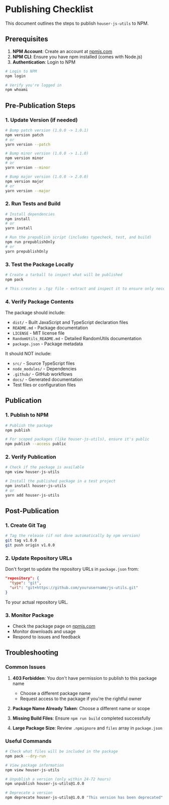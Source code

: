 # Publishing Checklist

This document outlines the steps to publish `houser-js-utils` to NPM.

## Prerequisites

1. **NPM Account**: Create an account at [npmjs.com](https://www.npmjs.com/)
2. **NPM CLI**: Ensure you have npm installed (comes with Node.js)
3. **Authentication**: Login to NPM

```bash
# Login to NPM
npm login

# Verify you're logged in
npm whoami
```

## Pre-Publication Steps

### 1. Update Version (if needed)

```bash
# Bump patch version (1.0.0 -> 1.0.1)
npm version patch
# or
yarn version --patch

# Bump minor version (1.0.0 -> 1.1.0)
npm version minor
# or
yarn version --minor

# Bump major version (1.0.0 -> 2.0.0)
npm version major
# or
yarn version --major
```

### 2. Run Tests and Build

```bash
# Install dependencies
npm install
# or
yarn install

# Run the prepublish script (includes typecheck, test, and build)
npm run prepublishOnly
# or
yarn prepublishOnly
```

### 3. Test the Package Locally

```bash
# Create a tarball to inspect what will be published
npm pack

# This creates a .tgz file - extract and inspect it to ensure only necessary files are included
```

### 4. Verify Package Contents

The package should include:

- `dist/` - Built JavaScript and TypeScript declaration files
- `README.md` - Package documentation
- `LICENSE` - MIT license file
- `RandomUtils_README.md` - Detailed RandomUtils documentation
- `package.json` - Package metadata

It should NOT include:

- `src/` - Source TypeScript files
- `node_modules/` - Dependencies
- `.github/` - GitHub workflows
- `docs/` - Generated documentation
- Test files or configuration files

## Publication

### 1. Publish to NPM

```bash
# Publish the package
npm publish

# For scoped packages (like houser-js-utils), ensure it's public
npm publish --access public
```

### 2. Verify Publication

```bash
# Check if the package is available
npm view houser-js-utils

# Install the published package in a test project
npm install houser-js-utils
# or
yarn add houser-js-utils
```

## Post-Publication

### 1. Create Git Tag

```bash
# Tag the release (if not done automatically by npm version)
git tag v1.0.0
git push origin v1.0.0
```

### 2. Update Repository URLs

Don't forget to update the repository URLs in `package.json` from:

```json
"repository": {
  "type": "git",
  "url": "git+https://github.com/yourusername/js-utils.git"
}
```

To your actual repository URL.

### 3. Monitor Package

- Check the package page on [npmjs.com](https://www.npmjs.com/package/houser-js-utils)
- Monitor downloads and usage
- Respond to issues and feedback

## Troubleshooting

### Common Issues

1. **403 Forbidden**: You don't have permission to publish to this package name

   - Choose a different package name
   - Request access to the package if you're the rightful owner

2. **Package Name Already Taken**: Choose a different name or scope

3. **Missing Build Files**: Ensure `npm run build` completed successfully

4. **Large Package Size**: Review `.npmignore` and `files` array in `package.json`

### Useful Commands

```bash
# Check what files will be included in the package
npm pack --dry-run

# View package information
npm view houser-js-utils

# Unpublish a version (only within 24-72 hours)
npm unpublish houser-js-utils@1.0.0

# Deprecate a version
npm deprecate houser-js-utils@1.0.0 "This version has been deprecated"
```
